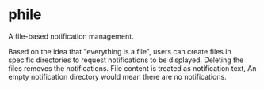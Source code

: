 phile
=====

A file-based notification management.

Based on the idea that "everything is a file",
users can create files in specific directories
to request notifications to be displayed.
Deleting the files removes the notifications.
File content is treated as notification text,
An empty notification directory would mean there are no notifications.
